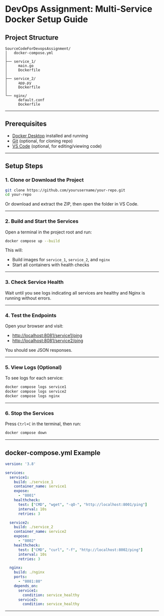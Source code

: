 # DevOps Assignment: Multi-Service Docker Setup Guide

## Project Structure

```
SourceCodeForDevopsAssignment/
│   docker-compose.yml
│
├── service_1/
│     main.go
│     Dockerfile
│
├── service_2/
│     app.py
│     Dockerfile
│
└── nginx/
      default.conf
      Dockerfile
```

---

## Prerequisites

- [Docker Desktop](https://www.docker.com/products/docker-desktop/) installed and running
- [Git](https://git-scm.com/) (optional, for cloning repo)
- [VS Code](https://code.visualstudio.com/) (optional, for editing/viewing code)

---

## Setup Steps

### 1. Clone or Download the Project

```sh
git clone https://github.com/yourusername/your-repo.git
cd your-repo
```
Or download and extract the ZIP, then open the folder in VS Code.

---

### 2. Build and Start the Services

Open a terminal in the project root and run:

```sh
docker compose up --build
```

This will:
- Build images for `service_1`, `service_2`, and `nginx`
- Start all containers with health checks

---

### 3. Check Service Health

Wait until you see logs indicating all services are healthy and Nginx is running without errors.

---

### 4. Test the Endpoints

Open your browser and visit:

- [http://localhost:8081/service1/ping](http://localhost:8081/service1/ping)
- [http://localhost:8081/service2/ping](http://localhost:8081/service2/ping)

You should see JSON responses.

---

### 5. View Logs (Optional)

To see logs for each service:

```sh
docker compose logs service1
docker compose logs service2
docker compose logs nginx
```

---

### 6. Stop the Services

Press `Ctrl+C` in the terminal, then run:

```sh
docker compose down
```

---

## docker-compose.yml Example

```yaml
version: '3.8'

services:
  service1:
    build: ./service_1
    container_name: service1
    expose:
      - "8001"
    healthcheck:
      test: ["CMD", "wget", "-qO-", "http://localhost:8001/ping"]
      interval: 10s
      retries: 3

  service2:
    build: ./service_2
    container_name: service2
    expose:
      - "8002"
    healthcheck:
      test: ["CMD", "curl", "-f", "http://localhost:8002/ping"]
      interval: 10s
      retries: 3

  nginx:
    build: ./nginx
    ports:
      - "8081:80"
    depends_on:
      service1:
        condition: service_healthy
      service2:
        condition: service_healthy
```

---